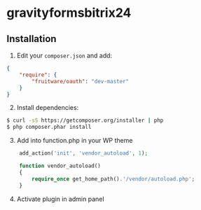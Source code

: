 gravityformsbitrix24
====================

Installation
------------

1. Edit your `composer.json` and add:

```json
{
    "require": {
        "fruitware/oauth": "dev-master"
    }
}
```

2. Install dependencies:

```bash
$ curl -sS https://getcomposer.org/installer | php
$ php composer.phar install
```

3. Add into function.php in your WP theme

```php
	add_action('init', 'vendor_autoload', 1);

	function vendor_autoload()
	{
		require_once get_home_path().'/vendor/autoload.php';
	}
```

4. Activate plugin in admin panel
